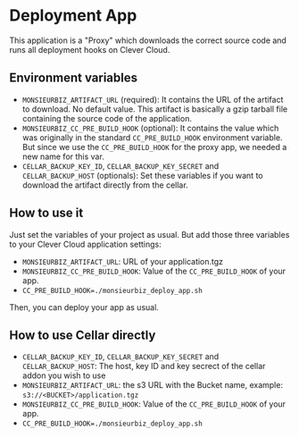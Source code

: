 # Deployment App

This application is a "Proxy" which downloads the correct source code
and runs all deployment hooks on Clever Cloud.

## Environment variables

- `MONSIEURBIZ_ARTIFACT_URL` (required): It contains the URL of the artifact to download. No default value.
  This artifact is basically a gzip tarball file containing the source code of the application.
- `MONSIEURBIZ_CC_PRE_BUILD_HOOK` (optional): It contains the value which was originally in the standard `CC_PRE_BUILD_HOOK` environment variable.
  But since we use the `CC_PRE_BUILD_HOOK` for the proxy app, we needed a new name for this var.
- `CELLAR_BACKUP_KEY_ID`, `CELLAR_BACKUP_KEY_SECRET` and `CELLAR_BACKUP_HOST` (optionals): Set these variables if you want to download the artifact directly from the cellar.

## How to use it

Just set the variables of your project as usual.
But add those three variables to your Clever Cloud application settings:
- `MONSIEURBIZ_ARTIFACT_URL`: URL of your application.tgz
- `MONSIEURBIZ_CC_PRE_BUILD_HOOK`: Value of the `CC_PRE_BUILD_HOOK` of your app.
- `CC_PRE_BUILD_HOOK=./monsieurbiz_deploy_app.sh`

Then, you can deploy your app as usual.


## How to use Cellar directly

- `CELLAR_BACKUP_KEY_ID`, `CELLAR_BACKUP_KEY_SECRET` and `CELLAR_BACKUP_HOST`: The host, key ID and key secrect of the cellar addon you wish to use
- `MONSIEURBIZ_ARTIFACT_URL`: the s3 URL with the Bucket name, example: `s3://<BUCKET>/application.tgz`
- `MONSIEURBIZ_CC_PRE_BUILD_HOOK`: Value of the `CC_PRE_BUILD_HOOK` of your app.
- `CC_PRE_BUILD_HOOK=./monsieurbiz_deploy_app.sh`
